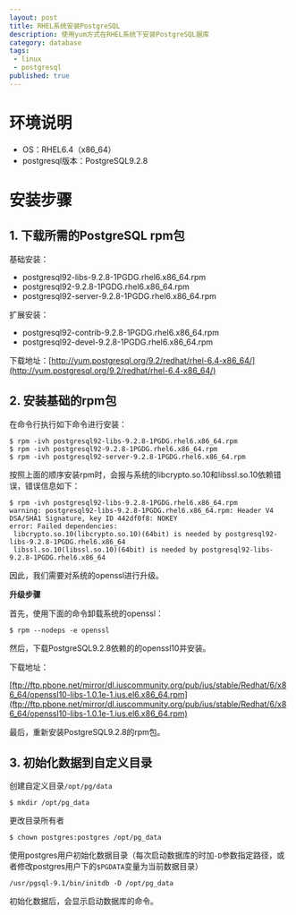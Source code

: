```yaml
---
layout: post
title: RHEL系统安装PostgreSQL
description: 使用yum方式在RHEL系统下安装PostgreSQL据库
category: database
tags: 
 - linux
 - postgresql
published: true
---
```


# 环境说明

- OS：RHEL6.4（x86_64）
- postgresql版本：PostgreSQL9.2.8

# 安装步骤

## 1. 下载所需的PostgreSQL rpm包

基础安装：

- postgresql92-libs-9.2.8-1PGDG.rhel6.x86_64.rpm
- postgresql92-9.2.8-1PGDG.rhel6.x86_64.rpm
- postgresql92-server-9.2.8-1PGDG.rhel6.x86_64.rpm

扩展安装：

- postgresql92-contrib-9.2.8-1PGDG.rhel6.x86_64.rpm
- postgresql92-devel-9.2.8-1PGDG.rhel6.x86_64.rpm

下载地址：[http://yum.postgresql.org/9.2/redhat/rhel-6.4-x86_64/](http://yum.postgresql.org/9.2/redhat/rhel-6.4-x86_64/)

## 2. 安装基础的rpm包

在命令行执行如下命令进行安装： 

```
$ rpm -ivh postgresql92-libs-9.2.8-1PGDG.rhel6.x86_64.rpm
$ rpm -ivh postgresql92-9.2.8-1PGDG.rhel6.x86_64.rpm
$ rpm -ivh postgresql92-server-9.2.8-1PGDG.rhel6.x86_64.rpm
```

按照上面的顺序安装rpm时，会报与系统的libcrypto.so.10和libssl.so.10依赖错误，错误信息如下：

```
$ rpm -ivh postgresql92-libs-9.2.8-1PGDG.rhel6.x86_64.rpm 
warning: postgresql92-libs-9.2.8-1PGDG.rhel6.x86_64.rpm: Header V4 DSA/SHA1 Signature, key ID 442df0f8: NOKEY
error: Failed dependencies:
 libcrypto.so.10(libcrypto.so.10)(64bit) is needed by postgresql92-libs-9.2.8-1PGDG.rhel6.x86_64
 libssl.so.10(libssl.so.10)(64bit) is needed by postgresql92-libs-9.2.8-1PGDG.rhel6.x86_64
```

因此，我们需要对系统的openssl进行升级。

**升级步骤**

首先，使用下面的命令卸载系统的openssl：

``` 
$ rpm --nodeps -e openssl
```

然后，下载PostgreSQL9.2.8依赖的的openssl10并安装。

下载地址：

[ftp://ftp.pbone.net/mirror/dl.iuscommunity.org/pub/ius/stable/Redhat/6/x86_64/openssl10-libs-1.0.1e-1.ius.el6.x86_64.rpm](ftp://ftp.pbone.net/mirror/dl.iuscommunity.org/pub/ius/stable/Redhat/6/x86_64/openssl10-libs-1.0.1e-1.ius.el6.x86_64.rpm)


最后，重新安装PostgreSQL9.2.8的rpm包。

## 3. 初始化数据到自定义目录

创建自定义目录`/opt/pg/data`

```
$ mkdir /opt/pg_data
```

更改目录所有者

```
$ chown postgres:postgres /opt/pg_data
```

使用postgres用户初始化数据目录（每次启动数据库的时加`-D`参数指定路径，或者修改postgres用户下的`$PGDATA`变量为当前数据目录）

```
/usr/pgsql-9.1/bin/initdb -D /opt/pg_data
```

初始化数据后，会显示启动数据库的命令。
